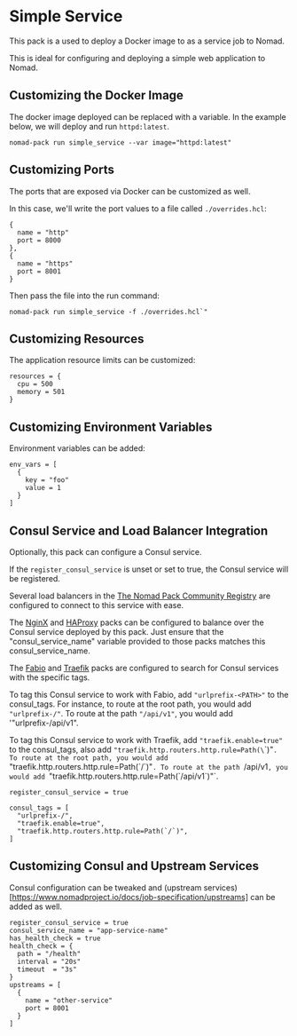 # Simple Service

This pack is a used to deploy a Docker image to as a service job to Nomad.

This is ideal for configuring and deploying a simple web application to Nomad.

## Customizing the Docker Image

The docker image deployed can be replaced with a variable. In the example
below, we will deploy and run `httpd:latest`.

```
nomad-pack run simple_service --var image="httpd:latest"
```

## Customizing Ports

The ports that are exposed via Docker can be customized as well.

In this case, we'll write the port values to a file called `./overrides.hcl`:

```
{
  name = "http"
  port = 8000
},
{
  name = "https"
  port = 8001
}
```

Then pass the file into the run command:

```
nomad-pack run simple_service -f ./overrides.hcl`"
```

## Customizing Resources

The application resource limits can be customized:

```
resources = {
  cpu = 500
  memory = 501
}
```

## Customizing Environment Variables

Environment variables can be added:

```
env_vars = [
  {
    key = "foo"
    value = 1
  }
]
```

## Consul Service and Load Balancer Integration

Optionally, this pack can configure a Consul service.

If the `register_consul_service` is unset or set to true, the Consul service will be registered.

Several load balancers in the [The Nomad Pack Community Registry](../README.md) are configured to connect to
this service with ease.

The [NginX](../nginx/README.md) and [HAProxy](../haproxy/README.md) packs can be configured to balance over the
Consul service deployed by this pack. Just ensure that the "consul_service_name" variable provided to those
packs matches this consul_service_name.

The [Fabio](../fabio/README.md) and [Traefik](../traefik/README.md) packs are configured to search for Consul
services with the specific tags.

To tag this Consul service to work with Fabio, add `"urlprefix-<PATH>"`
to the consul_tags. For instance, to route at the root path, you would add `"urlprefix-/"`. To route at the path `"/api/v1"`, you would add '"urlprefix-/api/v1".

To tag this Consul service to work with Traefik, add `"traefik.enable=true"` to the consul_tags, also add `"traefik.http.routers.http.rule=Path(\`<PATH>\`)"`. To route at the root path, you would add `"traefik.http.routers.http.rule=Path(\`/\`)"`. To route at the path `/api/v1`, you would add `"traefik.http.routers.http.rule=Path(\`/api/v1\`)"`.

```
register_consul_service = true

consul_tags = [
  "urlprefix-/",
  "traefik.enable=true",
  "traefik.http.routers.http.rule=Path(`/`)",
]
```

## Customizing Consul and Upstream Services

Consul configuration can be tweaked and (upstream services)[https://www.nomadproject.io/docs/job-specification/upstreams]
can be added as well.

```
register_consul_service = true
consul_service_name = "app-service-name"
has_health_check = true
health_check = {
  path = "/health"
  interval = "20s"
  timeout  = "3s"
}
upstreams = [
  {
    name = "other-service"
    port = 8001
  }
]
```
